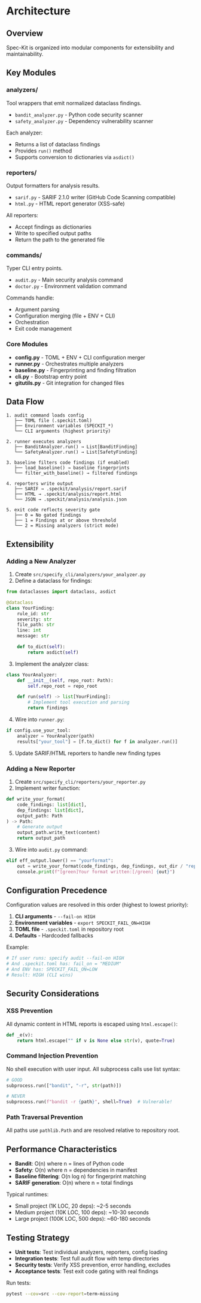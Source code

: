 # Architecture

## Overview

Spec-Kit is organized into modular components for extensibility and maintainability.

## Key Modules

### analyzers/

Tool wrappers that emit normalized dataclass findings.

- `bandit_analyzer.py` - Python code security scanner
- `safety_analyzer.py` - Dependency vulnerability scanner

Each analyzer:
- Returns a list of dataclass findings
- Provides `run()` method
- Supports conversion to dictionaries via `asdict()`

### reporters/

Output formatters for analysis results.

- `sarif.py` - SARIF 2.1.0 writer (GitHub Code Scanning compatible)
- `html.py` - HTML report generator (XSS-safe)

All reporters:
- Accept findings as dictionaries
- Write to specified output paths
- Return the path to the generated file

### commands/

Typer CLI entry points.

- `audit.py` - Main security analysis command
- `doctor.py` - Environment validation command

Commands handle:
- Argument parsing
- Configuration merging (file + ENV + CLI)
- Orchestration
- Exit code management

### Core Modules

- **config.py** - TOML + ENV + CLI configuration merger
- **runner.py** - Orchestrates multiple analyzers
- **baseline.py** - Fingerprinting and finding filtration
- **cli.py** - Bootstrap entry point
- **gitutils.py** - Git integration for changed files

## Data Flow

```
1. audit command loads config
   ├── TOML file (.speckit.toml)
   ├── Environment variables (SPECKIT_*)
   └── CLI arguments (highest priority)

2. runner executes analyzers
   ├── BanditAnalyzer.run() → List[BanditFinding]
   └── SafetyAnalyzer.run() → List[SafetyFinding]

3. baseline filters code findings (if enabled)
   ├── load_baseline() → baseline fingerprints
   └── filter_with_baseline() → filtered findings

4. reporters write output
   ├── SARIF → .speckit/analysis/report.sarif
   ├── HTML → .speckit/analysis/report.html
   └── JSON → .speckit/analysis/analysis.json

5. exit code reflects severity gate
   ├── 0 = No gated findings
   ├── 1 = Findings at or above threshold
   └── 2 = Missing analyzers (strict mode)
```

## Extensibility

### Adding a New Analyzer

1. Create `src/specify_cli/analyzers/your_analyzer.py`
2. Define a dataclass for findings:

```python
from dataclasses import dataclass, asdict

@dataclass
class YourFinding:
    rule_id: str
    severity: str
    file_path: str
    line: int
    message: str

    def to_dict(self):
        return asdict(self)
```

3. Implement the analyzer class:

```python
class YourAnalyzer:
    def __init__(self, repo_root: Path):
        self.repo_root = repo_root

    def run(self) -> list[YourFinding]:
        # Implement tool execution and parsing
        return findings
```

4. Wire into `runner.py`:

```python
if config.use_your_tool:
    analyzer = YourAnalyzer(path)
    results["your_tool"] = [f.to_dict() for f in analyzer.run()]
```

5. Update SARIF/HTML reporters to handle new finding types

### Adding a New Reporter

1. Create `src/specify_cli/reporters/your_reporter.py`
2. Implement writer function:

```python
def write_your_format(
    code_findings: list[dict],
    dep_findings: list[dict],
    output_path: Path
) -> Path:
    # Generate output
    output_path.write_text(content)
    return output_path
```

3. Wire into `audit.py` command:

```python
elif eff_output.lower() == "yourformat":
    out = write_your_format(code_findings, dep_findings, out_dir / "report.ext")
    console.print(f"[green]Your format written:[/green] {out}")
```

## Configuration Precedence

Configuration values are resolved in this order (highest to lowest priority):

1. **CLI arguments** - `--fail-on HIGH`
2. **Environment variables** - `export SPECKIT_FAIL_ON=HIGH`
3. **TOML file** - `.speckit.toml` in repository root
4. **Defaults** - Hardcoded fallbacks

Example:
```python
# If user runs: specify audit --fail-on HIGH
# And .speckit.toml has: fail_on = "MEDIUM"
# And ENV has: SPECKIT_FAIL_ON=LOW
# Result: HIGH (CLI wins)
```

## Security Considerations

### XSS Prevention

All dynamic content in HTML reports is escaped using `html.escape()`:

```python
def _e(v):
    return html.escape("" if v is None else str(v), quote=True)
```

### Command Injection Prevention

No shell execution with user input. All subprocess calls use list syntax:

```python
# GOOD
subprocess.run(["bandit", "-r", str(path)])

# NEVER
subprocess.run(f"bandit -r {path}", shell=True)  # Vulnerable!
```

### Path Traversal Prevention

All paths use `pathlib.Path` and are resolved relative to repository root.

## Performance Characteristics

- **Bandit**: O(n) where n = lines of Python code
- **Safety**: O(n) where n = dependencies in manifest
- **Baseline filtering**: O(n log n) for fingerprint matching
- **SARIF generation**: O(n) where n = total findings

Typical runtimes:
- Small project (1K LOC, 20 deps): ~2-5 seconds
- Medium project (10K LOC, 100 deps): ~10-30 seconds
- Large project (100K LOC, 500 deps): ~60-180 seconds

## Testing Strategy

- **Unit tests**: Test individual analyzers, reporters, config loading
- **Integration tests**: Test full audit flow with temp directories
- **Security tests**: Verify XSS prevention, error handling, excludes
- **Acceptance tests**: Test exit code gating with real findings

Run tests:
```bash
pytest --cov=src --cov-report=term-missing
```

